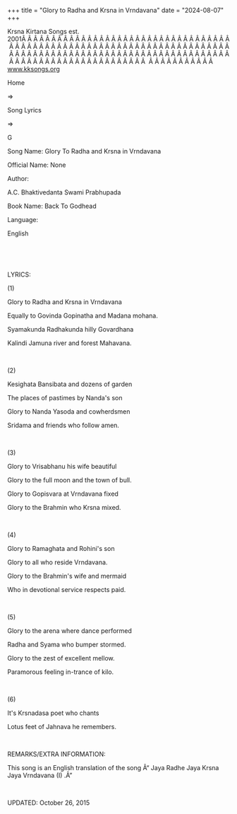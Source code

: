 +++ 
title = "Glory to Radha and Krsna in Vrndavana"
date = "2024-08-07"
+++

Krsna Kirtana Songs est. 2001Â Â Â Â Â Â Â Â Â Â Â Â Â Â Â Â Â Â Â Â Â Â Â Â Â Â Â Â Â Â Â Â Â Â Â Â Â Â Â Â Â Â Â Â Â Â Â Â Â Â Â Â Â Â Â Â Â Â Â Â Â Â Â Â Â Â Â Â Â Â Â Â Â Â Â Â Â Â Â Â Â Â Â Â Â Â Â Â Â Â Â Â Â Â Â Â Â Â Â Â Â Â Â Â Â Â Â Â Â Â Â Â Â Â Â Â Â Â Â Â Â Â Â Â Â Â Â Â Â Â Â Â  Â Â Â Â Â Â Â Â Â Â Â  
www.kksongs.org








Home
 
⇒
 
Song Lyrics
 
⇒
 
G


Song
Name: Glory To Radha and Krsna in Vrndavana


Official
Name: None


Author:

A.C. Bhaktivedanta Swami
Prabhupada


Book
Name: 
Back To Godhead


Language:

English


 
















 


LYRICS:


(1)


Glory
to Radha and Krsna in Vrndavana


Equally
to Govinda Gopinatha and Madana mohana. 


Syamakunda
Radhakunda hilly Govardhana


Kalindi
Jamuna river and forest Mahavana. 


 


(2)


Kesighata
Bansibata and dozens of garden


The
places of pastimes by Nanda's son


Glory
to Nanda Yasoda and cowherdsmen


Sridama
and friends who follow amen. 


 


(3)


Glory
to Vrisabhanu his wife beautiful


Glory
to the full moon and the town of bull.


Glory
to Gopisvara at Vrndavana fixed


Glory
to the Brahmin who Krsna mixed. 


 


(4)


Glory
to Ramaghata and Rohini's son


Glory
to all who reside Vrndavana.


Glory
to the Brahmin's wife and mermaid


Who in
devotional service respects paid. 


 


(5)


Glory
to the arena where dance performed


Radha
and Syama who bumper stormed.


Glory
to the zest of excellent mellow.


Paramorous
feeling in-trance of kilo. 


 


(6)


It's
Krsnadasa poet who chants


Lotus
feet of Jahnava he remembers.


 


REMARKS/EXTRA
INFORMATION:


This
song is an English translation of the song Â“
Jaya Radhe Jaya Krsna
Jaya Vrndavana (I)
.Â”


 


UPDATED:
 October 26, 2015
